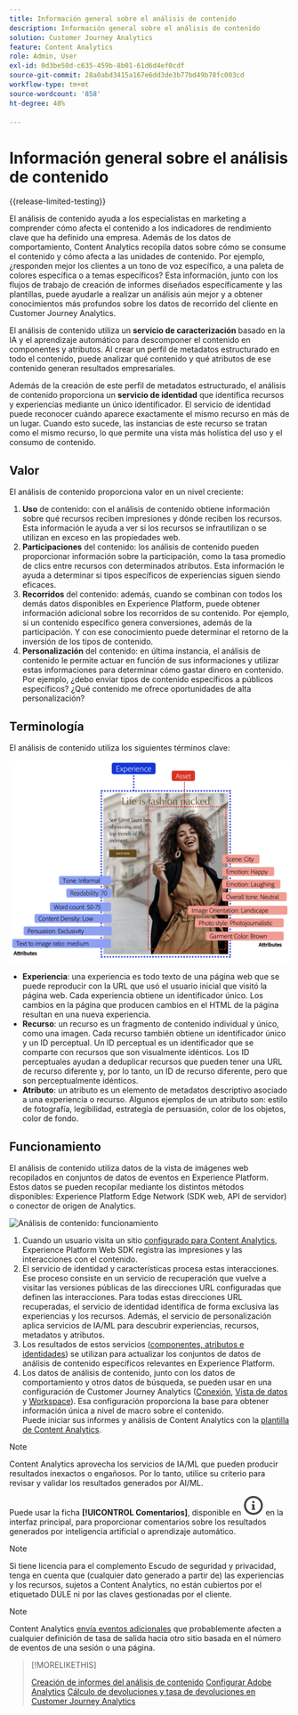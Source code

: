 ```yaml
---
title: Información general sobre el análisis de contenido
description: Información general sobre el análisis de contenido
solution: Customer Journey Analytics
feature: Content Analytics
role: Admin, User
exl-id: 0d3be50d-c635-459b-8b01-61d6d4ef0cdf
source-git-commit: 28a0abd3415a167e6dd3de3b77bd49b78fc003cd
workflow-type: tm+mt
source-wordcount: '858'
ht-degree: 48%

---
```


# Información general sobre el análisis de contenido

{{release-limited-testing}}

El análisis de contenido ayuda a los especialistas en marketing a comprender cómo afecta el contenido a los indicadores de rendimiento clave que ha definido una empresa. Además de los datos de comportamiento, Content Analytics recopila datos sobre cómo se consume el contenido y cómo afecta a las unidades de contenido. Por ejemplo, ¿responden mejor los clientes a un tono de voz específico, a una paleta de colores específica o a temas específicos? Esta información, junto con los flujos de trabajo de creación de informes diseñados específicamente y las plantillas, puede ayudarle a realizar un análisis aún mejor y a obtener conocimientos más profundos sobre los datos de recorrido del cliente en Customer Journey Analytics.

El análisis de contenido utiliza un **servicio de caracterización** basado en la IA y el aprendizaje automático para descomponer el contenido en componentes y atributos. Al crear un perfil de metadatos estructurado en todo el contenido, puede analizar qué contenido y qué atributos de ese contenido generan resultados empresariales.

Además de la creación de este perfil de metadatos estructurado, el análisis de contenido proporciona un **servicio de identidad** que identifica recursos y experiencias mediante un único identificador. El servicio de identidad puede reconocer cuándo aparece exactamente el mismo recurso en más de un lugar. Cuando esto sucede, las instancias de este recurso se tratan como el mismo recurso, lo que permite una vista más holística del uso y el consumo de contenido.

## Valor

El análisis de contenido proporciona valor en un nivel creciente:

1. **Uso** de contenido: con el análisis de contenido obtiene información sobre qué recursos reciben impresiones y dónde reciben los recursos. Esta información le ayuda a ver si los recursos se infrautilizan o se utilizan en exceso en las propiedades web.
1. **Participaciones** del contenido: los análisis de contenido pueden proporcionar información sobre la participación, como la tasa promedio de clics entre recursos con determinados atributos. Esta información le ayuda a determinar si tipos específicos de experiencias siguen siendo eficaces.
1. **Recorridos** del contenido: además, cuando se combinan con todos los demás datos disponibles en Experience Platform, puede obtener información adicional sobre los recorridos de su contenido. Por ejemplo, si un contenido específico genera conversiones, además de la participación. Y con ese conocimiento puede determinar el retorno de la inversión de los tipos de contenido.
1. **Personalización** del contenido: en última instancia, el análisis de contenido le permite actuar en función de sus informaciones y utilizar estas informaciones para determinar cómo gastar dinero en contenido. Por ejemplo, ¿debo enviar tipos de contenido específicos a públicos específicos? ¿Qué contenido me ofrece oportunidades de alta personalización?

## Terminología

El análisis de contenido utiliza los siguientes términos clave:

![Recursos y experiencias](/help/content-analytics/assets/content-analytics-experience-asset.png)

* **Experiencia**: una experiencia es todo texto de una página web que se puede reproducir con la URL que usó el usuario inicial que visitó la página web. Cada experiencia obtiene un identificador único. Los cambios en la página que producen cambios en el HTML de la página resultan en una nueva experiencia.
* **Recurso**: un recurso es un fragmento de contenido individual y único, como una imagen. Cada recurso también obtiene un identificador único y un ID perceptual. Un ID perceptual es un identificador que se comparte con recursos que son visualmente idénticos. Los ID perceptuales ayudan a deduplicar recursos que pueden tener una URL de recurso diferente y, por lo tanto, un ID de recurso diferente, pero que son perceptualmente idénticos.
* **Atributo**: un atributo es un elemento de metadatos descriptivo asociado a una experiencia o recurso. Algunos ejemplos de un atributo son: estilo de fotografía, legibilidad, estrategia de persuasión, color de los objetos, color de fondo.

## Funcionamiento

El análisis de contenido utiliza datos de la vista de imágenes web recopilados en conjuntos de datos de eventos en Experience Platform. Estos datos se pueden recopilar mediante los distintos métodos disponibles: Experience Platform Edge Network (SDK web, API de servidor) o conector de origen de Analytics.

![Análisis de contenido: funcionamiento](assets/aca-overview.gif)


1. Cuando un usuario visita un sitio [configurado para Content Analytics](config/configuration.md), Experience Platform Web SDK registra las impresiones y las interacciones con el contenido.
1. El servicio de identidad y características procesa estas interacciones. Ese proceso consiste en un servicio de recuperación que vuelve a visitar las versiones públicas de las direcciones URL configuradas que definen las interacciones. Para todas estas direcciones URL recuperadas, el servicio de identidad identifica de forma exclusiva las experiencias y los recursos. Además, el servicio de personalización aplica servicios de IA/ML para descubrir experiencias, recursos, metadatos y atributos.
1. Los resultados de estos servicios ([componentes, atributos e identidades](/help/content-analytics/report/components.md)) se utilizan para actualizar los conjuntos de datos de análisis de contenido específicos relevantes en Experience Platform.
1. Los datos de análisis de contenido, junto con los datos de comportamiento y otros datos de búsqueda, se pueden usar en una configuración de Customer Journey Analytics ([Conexión](/help/connections/overview.md), [Vista de datos](/help/data-views/data-views.md) y [Workspace](/help/analysis-workspace/home.md)). Esa configuración proporciona la base para obtener información única a nivel de macro sobre el contenido. <br/>Puede iniciar sus informes y análisis de Content Analytics con la [plantilla de Content Analytics](/help/content-analytics/report/report.md#template).

>[!NOTE]
>
>Content Analytics aprovecha los servicios de IA/ML que pueden producir resultados inexactos o engañosos. Por lo tanto, utilice su criterio para revisar y validar los resultados generados por AI/ML.
>
>Puede usar la ficha **[!UICONTROL Comentarios]**, disponible en ![InfoOutline](/help/assets/icons/InfoOutline.svg) en la interfaz principal, para proporcionar comentarios sobre los resultados generados por inteligencia artificial o aprendizaje automático.
>

>[!NOTE]
>
>Si tiene licencia para el complemento Escudo de seguridad y privacidad, tenga en cuenta que (cualquier dato generado a partir de) las experiencias y los recursos, sujetos a Content Analytics, no están cubiertos por el etiquetado DULE ni por las claves gestionadas por el cliente.
>

>[!NOTE]
>
>Content Analytics [envía eventos adicionales](config/datacollection.md#content-analytics-event) que probablemente afecten a cualquier definición de tasa de salida hacia otro sitio basada en el número de eventos de una sesión o una página.
>

>[!MORELIKETHIS]
>
>[Creación de informes del análisis de contenido](report/report.md)
>[Configurar Adobe Analytics](config/configuration.md)
>[Cálculo de devoluciones y tasa de devoluciones en Customer Journey Analytics](https://experienceleaguecommunities.adobe.com/t5/adobe-analytics-blogs/calculating-bounces-amp-bounce-rate-in-adobe-customer-journey/ba-p/706446#M454)
>

